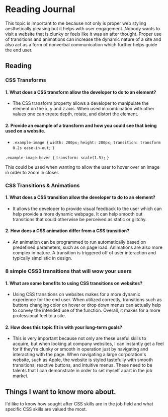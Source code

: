# Reading Journal

This topic is important to me because not only is proper web styling aesthetically pleasing but it helps with user engagement. Nobody wants to visit a website that is clunky or feels like it was an after thought. Proper use of transitions and animations can increase the dynamic nature of a site and also act as a form of nonverbal communication which further helps guide the end user.

## Reading

### CSS Transforms

#### 1. What does a CSS transform allow the developer to do to an element?

- The CSS transform property allows a developer to manipulate the element on the x, y and z axis. When used in combination with other values one can create depth, rotate, and distort the element.

#### 2. Provide an example of a transform and how you could see that being used on a website.

- `.example-image {`
  `width: 200px;`
  `height: 200px;`
  `transition: transform 0.2s ease-in-out;`
`}`

`.example-image:hover {`
  `transform: scale(1.5);`
`}`

This could be used when wanting to allow the user to hover over an image  
in order to zoom in closer.

### CSS Transitions & Animations

#### 1. What does a CSS transition allow the developer to do to an element?

- It allows the developer to provide visual feedback to the user which can help provide a more dynamic webpage. It can help smooth out transitions that could otherwise be perceived as static or glitchy.

#### 2. How does a CSS animation differ from a CSS transition?

- An animation can be programmed to run automatically based on predefined parameters, such as on page load. Animations are also more complex in nature. A transition is triggered off of user interaction and typically simplistic in design.

### 8 simple CSS3 transitions that will wow your users

#### 1. What are some benefits to using CSS transitions on websites?

- Using CSS transitions on websites makes for a more dynamic experience for the end user. When utilized correctly, transitions such as buttons changing color on hover or drop down menus can actually help to convey the intended use of the function. Overall, it makes for a more professional feel to a site.

#### 2. How does this topic fit in with your long-term goals?

- This is very important because not only are these useful skills to acquire, but when looking at company websites, I can instantly get a feel for if they're clunky or smooth in operation just by navigating and interacting with the page. When navigating a large corporation's website, such as Apple, the website is styled tastefully with smooth transitions, reactive buttons, and intuitive menus. These need to be talents that I can demonstrate in order to set myself apart in the job market.

## Things I want to know more about.

I'd like to know how sought after CSS skills are in the job field and what specific CSS skills are valued the most.